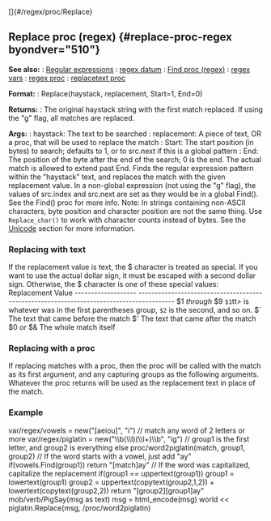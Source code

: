 []{#/regex/proc/Replace}
  ## Replace proc (regex) {#replace-proc-regex byondver="510"}
  **See also:**
  :   [Regular expressions](ref/%7Bnotes%7D/regex)
  :   [regex datum](ref/regex)
  :   [Find proc (regex)](ref/regex/proc/Find)
  :   [regex vars](ref/regex/var)
  :   [regex proc](ref/proc/regex)
  :   [replacetext proc](ref/proc/replacetext)
  <!-- -->
  **Format:**
  :   Replace(haystack, replacement, Start=1, End=0)
  <!-- -->
  **Returns:**
  :   The original haystack string with the first match replaced. If using
      the \"g\" flag, all matches are replaced.
  <!-- -->
  **Args:**
  :   haystack: The text to be searched
  :   replacement: A piece of text, OR a proc, that will be used to
      replace the match
  :   Start: The start position (in bytes) to search; defaults to 1, or to
      src.next if this is a global pattern
  :   End: The position of the byte after the end of the search; 0 is the
      end. The actual match is allowed to extend past End.
  Finds the regular expression pattern within the \"haystack\" text, and
  replaces the match with the given replacement value.
  In a non-global expression (not using the \"g\" flag), the values of
  src.index and src.next are set as they would be in a global Find(). See
  the Find() proc for more info.
  Note: In strings containing non-ASCII characters, byte position and
  character position are not the same thing. Use `Replace_char()` to work
  with character counts instead of bytes. See the
  [Unicode](ref/%7Bnotes%7D/Unicode) section for more information.
  ### Replacing with text
  If the replacement value is text, the \$ character is treated as
  special. If you want to use the actual dollar sign, it must be escaped
  with a second dollar sign. Otherwise, the \$ character is one of these
  special values:
    Replacement         Value
    ------------------- -----------------------------------------------------------------------------------------
    \$1 *through* \$9   `$1`tt\> is whatever was in the first parentheses group, `$2` is the second, and so on.
    \$\`                The text that came before the match
    \$\'                The text that came after the match
    \$0 *or* \$&        The whole match itself
  ### Replacing with a proc
  If replacing matches with a proc, then the proc will be called with the
  match as its first argument, and any capturing groups as the following
  arguments. Whatever the proc returns will be used as the replacement
  text in place of the match.
  ### Example
  var/regex/vowels = new(\"\[aeiou\]\", \"i\") // match any word of 2
  letters or more var/regex/piglatin = new(\"\\\\b(\\\\l)(\\\\l+)\\\\b\",
  \"ig\") // group1 is the first letter, and group2 is everything else
  proc/word2piglatin(match, group1, group2) // If the word starts with a
  vowel, just add \"ay\" if(vowels.Find(group1)) return \"\[match\]ay\" //
  If the word was capitalized, capitalize the replacement if(group1 ==
  uppertext(group1)) group1 = lowertext(group1) group2 =
  uppertext(copytext(group2,1,2)) + lowertext(copytext(group2,2)) return
  \"\[group2\]\[group1\]ay\" mob/verb/PigSay(msg as text) msg =
  html_encode(msg) world \<\< piglatin.Replace(msg, /proc/word2piglatin)